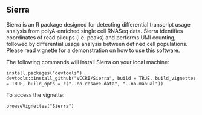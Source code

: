 
## Sierra

Sierra is an R package designed for detecting differential transcript usage analysis from polyA-enriched single cell RNASeq data. Sierra identifies coordinates of read pileups (i.e. peaks) and performs UMI counting, followed by differential usage analysis between defined cell populations. Please read vignette for a demonstration on how to use this software.

The following commands will install Sierra on your local machine:

```
install.packages("devtools")
devtools::install_github("VCCRI/Sierra", build = TRUE, build_vignettes = TRUE, build_opts = c("--no-resave-data", "--no-manual"))
```
To access the vignette:

```
browseVignettes("Sierra")
```